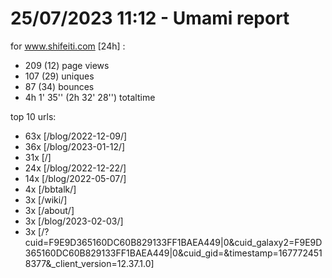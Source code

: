 # 25/07/2023 11:12 - Umami report
for www.shifeiti.com [24h] :

 - 209 (12) page views
 - 107 (29) uniques
 - 87 (34) bounces
 - 4h 1' 35'' (2h 32' 28'') totaltime


top 10 urls:
 - 63x [/blog/2022-12-09/]
 - 36x [/blog/2023-01-12/]
 - 31x [/]
 - 24x [/blog/2022-12-22/]
 - 14x [/blog/2022-05-07/]
 - 4x [/bbtalk/]
 - 3x [/wiki/]
 - 3x [/about/]
 - 3x [/blog/2023-02-03/]
 - 3x [/?cuid=F9E9D365160DC60B829133FF1BAEA449|0&cuid_galaxy2=F9E9D365160DC60B829133FF1BAEA449|0&cuid_gid=&timestamp=1677724518377&_client_version=12.37.1.0]


